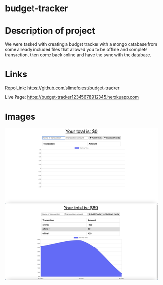 # budget-tracker

# Description of project
We were tasked with creating a budget tracker with a mongo database from some already included files that allowed you to be offline and complete transaction, then come back online and have the sync with the database.

# Links
Repo Link:
https://github.com/slimeforest/budget-tracker

Live Page:
https://budget-tracker12345678912345.herokuapp.com

# Images
![empty database](screenshots/1.png)
![site after some online and offline transactions](screenshots/2.png)